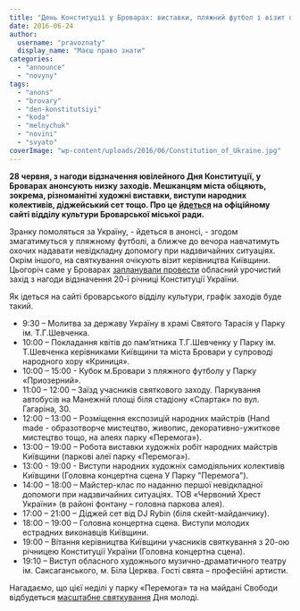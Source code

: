 ```yaml
---
title: "День Конституції у Броварах: виставки, пляжний футбол і візит обласних чиновників"
date: 2016-06-24
author: 
  username: "pravoznaty"
  display_name: "Маєш право знати"
categories: 
  - "announce"
  - "novyny"
tags: 
  - "anons"
  - "brovary"
  - "den-konstitutsiyi"
  - "koda"
  - "melnychuk"
  - "novini"
  - "svyato"
coverImage: "wp-content/uploads/2016/06/Constitution_of_Ukraine.jpg"
---
```


**28 червня, з нагоди відзначення ювілейного Дня Конституції, у Броварах анонсують низку заходів. Мешканцям міста обіцяють, зокрема, різноманітні художні виставки, виступи народних колективів, діджейський сет тощо. Про це [йдеться](https://www.kulturabr.kiev.ua/golovny-novyny/urochystosti-do-dnya-konstytuciyi-ukrayiny) на офіційному сайті відділу культури Броварської міської ради.**

Зранку помоляться за Україну, - йдеться в анонсі, - згодом змагатимуться у пляжному футболі, а ближче до вечора навчатимуть охочих надавати невідкладну допомогу при надзвичайних ситуаціях. Окрім іншого, на святкування очікують візит керівництва Київщини. Цьогоріч саме у Броварах [запланували провести](https://koda.gov.ua/normdoc/manager/document/id/5816) обласний урочистий захід з нагоди відзначення 20-ї річниці Конституції України.

Як ідеться на сайті броварського відділу культури, графік заходів буде такий.

- 9:30 – Молитва за державу Україну в храмі Святого Тарасія у Парку ім. Т.Г.Шевченка.
- 10:00 – Покладання квітів до пам’ятника Т.Г.Шевченку у Парку ім. Т.Шевченка керівниками Київщини та міста Бровари у супроводі народного хору «Криниця».
- 10:00 – 15:00 - Кубок м.Бровари з пляжного футболу у Парку «Приозерний».
- 11:00 – 12:00 – Заїзд учасників святкового заходу. Паркування автобусів на Манежній площі біля стадіону «Спартак» по вул. Гагаріна, 30.
- 12:00 – 13:00 – Розміщення експозицій народних майстрів (Hand made - образотворче мистецтво, живопис, декоративно-ужиткове мистецтво тощо, на алеях парку «Перемога»).
- 13:00 – 19:00 – Робота виставки художніх робіт народних майстрів Київщини (паркові алеї парку «Перемога»).
- 13:00 - 19:00 - Виступи народних художніх самодіяльних колективів Київщини (Головна концертна сцена У Парку "Перемога").
- 14:00 – 18:00 – Майстер-клас по наданню першої невідкладної допомоги при надзвичайних ситуаціях. ТОВ «Червоний Хрест України» (в районі фонтану – головна паркова алея).
- 17:00 – 21:00 – Діджей сет від DJ Rybin (біля скейт-майданчику).
- 18:00 – 19:00 – Головна концертна сцена. Виступи молодих естрадних виконавців Київщини.
- 19:00 – Вітання керівництва Київщини учасників святкування з 20-ою річницею Конституції України (Головна концертна сцена).
- 19:10 – Виступ обласного художнього музично-драматичного театру ім. Саксаганського, м. Біла Церква. Гості свята – професійні артисти.

Нагадаємо, що цієї неділі у парку «Перемога» та на майдані Свободи відбудеться [масштабне святкування](https://mpz.brovary.org/na-den-molodi-u-brovarah-obitsyayut-vodyanu-bytvu-rok-kontsert-i-nyzku-inshyh-masshtabnyh-zahodiv/) Дня молоді.
